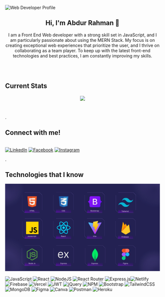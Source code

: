 ![Web Developer Profile](https://media.licdn.com/dms/image/D5616AQG_Xt9-LGW6tA/profile-displaybackgroundimage-shrink_350_1400/0/1706427236744?e=1712188800&v=beta&t=7eQuDpNH9hFOGv-8Tldr2vRlK_VCuqOVihbx04NMwqA)
<h2 align="center"> Hi, I'm Abdur Rahman 👋</h2>
<p  width="70%" align="center">I am a Front End Web developer with a strong skill set in JavaScript, and I am particularly passionate about using the MERN Stack. My focus is on creating exceptional web experiences that prioritize the user, and I thrive on collaborating as a team player. To keep up with the latest front-end technologies and best practices, I am constantly improving my skills. </p>
<br>
<br>

<h2>Current Stats</h2>
<p align="center">
  <img align="center" width="70%" src="https://github-readme-streak-stats.herokuapp.com?user=AbdurRahman-34&theme=react&hide_border=true&background=222152&stroke=0D1117&fire=FF1CF7&sideLabels=00F0FF&currStreakNum=FF1CF7&ring=FF1CF7&currStreakLabel=FF1CF7&sideNums=00F0FF" />
</p>
<br>


.<h2>Connect with me!</h2>
<br/>
<a href="https://www.linkedin.com/in/programmerabdurrahman/" target="_blank">![LinkedIn](https://img.shields.io/badge/linkedin-%230077B5.svg?style=for-the-badge&logo=linkedin&logoColor=white)<a/>
<a href="https://www.facebook.com/get.abdurahman" target="_blank">![Facebook](https://img.shields.io/badge/Facebook-%231877F2.svg?style=for-the-badge&logo=Facebook&logoColor=white)<a/>
<a href="#" target="_blank">![Instagram](https://img.shields.io/badge/Instagram-%23E4405F.svg?style=for-the-badge&logo=Instagram&logoColor=white)<a/>
<br>




.<h2>Technologies that I know</h2>
![alt text](Images/main-skill.jpg)


![JavaScript](https://img.shields.io/badge/javascript-%23323330.svg?style=flat-square&logo=javascript&logoColor=%23F7DF1E) ![React](https://img.shields.io/badge/react-%2320232a.svg?style=flat-square&logo=react&logoColor=%2361DAFB) ![NodeJS](https://img.shields.io/badge/node.js-6DA55F?style=flat-square&logo=node.js&logoColor=white)  ![React Router](https://img.shields.io/badge/React_Router-CA4245?style=flat-square&logo=react-router&logoColor=white)  ![Express.js](https://img.shields.io/badge/express.js-%23404d59.svg?style=flat-square&logo=express&logoColor=%2361DAFB)![Netlify](https://img.shields.io/badge/netlify-%23000000.svg?style=flat-square&logo=netlify&logoColor=#00C7B7) ![Firebase](https://img.shields.io/badge/firebase-%23039BE5.svg?style=flat-square&logo=firebase)  ![Vercel](https://img.shields.io/badge/vercel-%23000000.svg?style=flat-square&logo=vercel&logoColor=white) ![JWT](https://img.shields.io/badge/JWT-black?style=flat-square&logo=JSON%20web%20tokens) ![jQuery](https://img.shields.io/badge/jquery-%230769AD.svg?style=flat-square&logo=jquery&logoColor=white)   ![NPM](https://img.shields.io/badge/NPM-%23000000.svg?style=flat-square&logo=npm&logoColor=white) ![Bootstrap](https://img.shields.io/badge/bootstrap-%23563D7C.svg?style=flat-square&logo=bootstrap&logoColor=white)  ![TailwindCSS](https://img.shields.io/badge/tailwindcss-%2338B2AC.svg?style=flat-square&logo=tailwind-css&logoColor=white) ![MongoDB](https://img.shields.io/badge/MongoDB-%234ea94b.svg?style=flat-square&logo=mongodb&logoColor=white) ![Figma](https://img.shields.io/badge/figma-%23F24E1E.svg?style=flat-square&logo=figma&logoColor=white) ![Canva](https://img.shields.io/badge/Canva-%2300C4CC.svg?style=flat-square&logo=Canva&logoColor=white) ![Postman](https://img.shields.io/badge/Postman-FF6C37?style=flat-square&logo=postman&logoColor=white)  ![Heroku](https://img.shields.io/badge/heroku-%23430098.svg?style=flat-square&logo=heroku&logoColor=white) 
